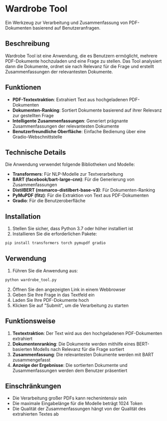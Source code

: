 # Wardrobe Tool

Ein Werkzeug zur Verarbeitung und Zusammenfassung von PDF-Dokumenten basierend auf Benutzeranfragen.

## Beschreibung

Wardrobe Tool ist eine Anwendung, die es Benutzern ermöglicht, mehrere PDF-Dokumente hochzuladen und eine Frage zu stellen. Das Tool analysiert dann die Dokumente, ordnet sie nach Relevanz für die Frage und erstellt Zusammenfassungen der relevantesten Dokumente.

## Funktionen

- **PDF-Textextraktion**: Extrahiert Text aus hochgeladenen PDF-Dokumenten
- **Dokumenten-Ranking**: Sortiert Dokumente basierend auf ihrer Relevanz zur gestellten Frage
- **Intelligente Zusammenfassungen**: Generiert prägnante Zusammenfassungen der relevantesten Dokumente
- **Benutzerfreundliche Oberfläche**: Einfache Bedienung über eine Gradio-Webschnittstelle

## Technische Details

Die Anwendung verwendet folgende Bibliotheken und Modelle:

- **Transformers**: Für NLP-Modelle zur Textverarbeitung
- **BART (facebook/bart-large-cnn)**: Für die Generierung von Zusammenfassungen
- **DistilBERT (msmarco-distilbert-base-v3)**: Für Dokumenten-Ranking
- **PyMuPDF (fitz)**: Für die Extraktion von Text aus PDF-Dokumenten
- **Gradio**: Für die Benutzeroberfläche

## Installation

1. Stellen Sie sicher, dass Python 3.7 oder höher installiert ist
2. Installieren Sie die erforderlichen Pakete:

```bash
pip install transformers torch pymupdf gradio
```

## Verwendung

1. Führen Sie die Anwendung aus:

```bash
python wardrobe_tool.py
```

2. Öffnen Sie den angezeigten Link in einem Webbrowser
3. Geben Sie Ihre Frage in das Textfeld ein
4. Laden Sie Ihre PDF-Dokumente hoch
5. Klicken Sie auf "Submit", um die Verarbeitung zu starten

## Funktionsweise

1. **Textextraktion**: Der Text wird aus den hochgeladenen PDF-Dokumenten extrahiert
2. **Dokumentenranking**: Die Dokumente werden mithilfe eines BERT-basierten Modells nach Relevanz für die Frage sortiert
3. **Zusammenfassung**: Die relevantesten Dokumente werden mit BART zusammengefasst
4. **Anzeige der Ergebnisse**: Die sortierten Dokumente und Zusammenfassungen werden dem Benutzer präsentiert

## Einschränkungen

- Die Verarbeitung großer PDFs kann rechenintensiv sein
- Die maximale Eingabelänge für die Modelle beträgt 1024 Token
- Die Qualität der Zusammenfassungen hängt von der Qualität des extrahierten Textes ab
